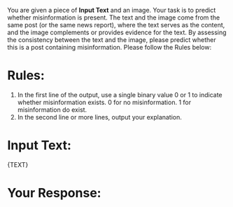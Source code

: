 You are given a piece of **Input Text** and an image. Your task is to predict whether misinformation is present. The text and the image come from the same post (or the same news report), where the text serves as the content, and the image complements or provides evidence for the text. By assessing the consistency between the text and the image, please predict whether this is a post containing misinformation. Please follow the Rules below:

# Rules:
1. In the first line of the output, use a single binary value 0 or 1 to indicate whether misinformation exists. 0 for no misinformation. 1 for misinformation do exist.
2. In the second line or more lines, output your explanation.

# Input Text:

{TEXT}

# Your Response: